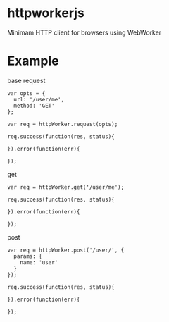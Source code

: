 # httpworkerjs

Minimam HTTP client for browsers using WebWorker

# Example

base request
```
var opts = {
  url: '/user/me',
  method: 'GET'
};

var req = httpWorker.request(opts);

req.success(function(res, status){

}).error(function(err){

});
```

get
```
var req = httpWorker.get('/user/me');

req.success(function(res, status){

}).error(function(err){

});
```

post
```
var req = httpWorker.post('/user/', {
  params: {
    name: 'user'
  }
});

req.success(function(res, status){

}).error(function(err){

});
```





